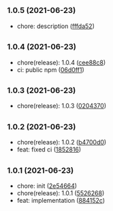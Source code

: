 ## <small>1.0.5 (2021-06-23)</small>

* chore: description ([fffda52](https://github.com/simonecorsi/fine/commit/fffda52))


## <small>1.0.4 (2021-06-23)</small>

* chore(release): 1.0.4 ([cee88c8](https://github.com/simonecorsi/fine/commit/cee88c8))
* ci: public npm ([06d0ff1](https://github.com/simonecorsi/fine/commit/06d0ff1))



## <small>1.0.3 (2021-06-23)</small>

* chore(release): 1.0.3 ([0204370](https://github.com/simonecorsi/fine/commit/0204370))



## <small>1.0.2 (2021-06-23)</small>

* chore(release): 1.0.2 ([b4700d0](https://github.com/simonecorsi/fine/commit/b4700d0))
* feat: fixed ci ([1852816](https://github.com/simonecorsi/fine/commit/1852816))



## <small>1.0.1 (2021-06-23)</small>

* chore: init ([2e54664](https://github.com/simonecorsi/fine/commit/2e54664))
* chore(release): 1.0.1 ([5526268](https://github.com/simonecorsi/fine/commit/5526268))
* feat: implementation ([884152c](https://github.com/simonecorsi/fine/commit/884152c))



